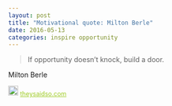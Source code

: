 ```yaml
---
layout: post
title: "Motivational quote: Milton Berle"
date: 2016-05-13
categories: inspire opportunity
---
```

> If opportunity doesn’t knock, build a door.

Milton Berle

<span style="z-index:50;font-size:0.9em;"><img src="https://theysaidso.com/branding/theysaidso.png" height="20" width="20" alt="theysaidso.com"/><a href="https://theysaidso.com" title="Powered by quotes from theysaidso.com" style="color: #9fcc25; margin-left: 4px; vertical-align: middle;">theysaidso.com</a></span>
